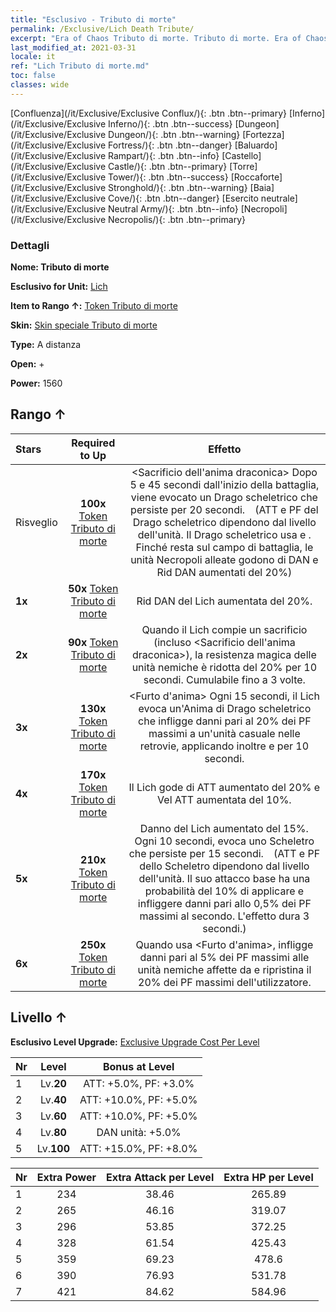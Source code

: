 ```yaml
---
title: "Esclusivo - Tributo di morte"
permalink: /Exclusive/Lich Death Tribute/
excerpt: "Era of Chaos Tributo di morte. Tributo di morte. Era of Chaos Esclusivo Tributo di morte. Lich Esclusivo."
last_modified_at: 2021-03-31
locale: it
ref: "Lich Tributo di morte.md"
toc: false
classes: wide
---
```

 [Confluenza](/it/Exclusive/Exclusive Conflux/){: .btn .btn--primary} [Inferno](/it/Exclusive/Exclusive Inferno/){: .btn .btn--success} [Dungeon](/it/Exclusive/Exclusive Dungeon/){: .btn .btn--warning} [Fortezza](/it/Exclusive/Exclusive Fortress/){: .btn .btn--danger} [Baluardo](/it/Exclusive/Exclusive Rampart/){: .btn .btn--info} [Castello](/it/Exclusive/Exclusive Castle/){: .btn .btn--primary} [Torre](/it/Exclusive/Exclusive Tower/){: .btn .btn--success} [Roccaforte](/it/Exclusive/Exclusive Stronghold/){: .btn .btn--warning} [Baia](/it/Exclusive/Exclusive Cove/){: .btn .btn--danger} [Esercito neutrale](/it/Exclusive/Exclusive Neutral Army/){: .btn .btn--info} [Necropoli](/it/Exclusive/Exclusive Necropolis/){: .btn .btn--primary} 

### Dettagli
 **Nome: Tributo di morte** 

 **Esclusivo for Unit:** [Lich](/it/units/Lich/) 

 **Item to Rango ↑:** [Token Tributo di morte](/it/Items/con_978/)

 **Skin:** [Skin speciale Tributo di morte](/it/Items/con_646/)

 **Type:** A distanza

 **Open:** +

 **Power:** 1560

## Rango ↑

  |     Stars    |  Required to Up | Effetto |
  |:-------------|:---------------:|:---------------:|
  |  Risveglio  | **100x** [Token Tributo di morte](/it/Items/con_978/) | <Sacrificio dell'anima draconica> Dopo 5 e 45 secondi dall'inizio della battaglia, viene evocato un Drago scheletrico che persiste per 20 secondi.　(ATT e PF del Drago scheletrico dipendono dal livello dell'unità. Il Drago scheletrico usa <Paura> e <Perforazione>. Finché resta sul campo di battaglia, le unità Necropoli alleate godono di DAN e Rid DAN aumentati del 20%) |
  | **1x** <i class="fas fa-star"/> | **50x** [Token Tributo di morte](/it/Items/con_978/) | Rid DAN del Lich aumentata del 20%. |
  | **2x** <i class="fas fa-star"/> | **90x** [Token Tributo di morte](/it/Items/con_978/) | Quando il Lich compie un sacrificio (incluso <Sacrificio dell'anima draconica>), la resistenza magica delle unità nemiche è ridotta del 20% per 10 secondi. Cumulabile fino a 3 volte. |
  | **3x** <i class="fas fa-star"/> | **130x** [Token Tributo di morte](/it/Items/con_978/) | <Furto d'anima> Ogni 15 secondi, il Lich evoca un'Anima di Drago scheletrico che infligge danni pari al 20% dei PF massimi a un'unità casuale nelle retrovie, applicando inoltre <Impedimento> e <Morale basso> per 10 secondi. |
  | **4x** <i class="fas fa-star"/> | **170x** [Token Tributo di morte](/it/Items/con_978/) | Il Lich gode di ATT aumentato del 20% e Vel ATT aumentata del 10%. |
  | **5x** <i class="fas fa-star"/> | **210x** [Token Tributo di morte](/it/Items/con_978/) | Danno del Lich aumentato del 15%. Ogni 10 secondi, evoca uno Scheletro che persiste per 15 secondi.　(ATT e PF dello Scheletro dipendono dal livello dell'unità. Il suo attacco base ha una probabilità del 10% di applicare <Sanguinamento> e infliggere danni pari allo 0,5% dei PF massimi al secondo. L'effetto dura 3 secondi.) |
  | **6x** <i class="fas fa-star"/> | **250x** [Token Tributo di morte](/it/Items/con_978/) | Quando usa <Furto d'anima>, infligge danni pari al 5% dei PF massimi alle unità nemiche affette da <Morale basso> e ripristina il 20% dei PF massimi dell'utilizzatore. |


## Livello ↑
 **Esclusivo Level Upgrade:** [Exclusive Upgrade Cost Per Level](/Exclusive/ExclusiveUpgradeCostPerLevel/)

  |  Nr  |   Level  | Bonus at Level |
  |:-----|:--------:|:--------------:|
  | 1 | Lv.**20** | ATT: +5.0%, PF: +3.0% |
  | 2 | Lv.**40** | ATT: +10.0%, PF: +5.0% |
  | 3 | Lv.**60** | ATT: +10.0%, PF: +5.0% |
  | 4 | Lv.**80** | DAN unità: +5.0% |
  | 5 | Lv.**100** | ATT: +15.0%, PF: +8.0% |


  |  Nr  |  Extra Power | Extra Attack per Level | Extra HP per Level |
  |:-----|:--------:|:--------:|:--------:|
  | 1 | 234 | 38.46 | 265.89 |
  | 2 | 265 | 46.16 | 319.07 |
  | 3 | 296 | 53.85 | 372.25 |
  | 4 | 328 | 61.54 | 425.43 |
  | 5 | 359 | 69.23 | 478.6 |
  | 6 | 390 | 76.93 | 531.78 |
  | 7 | 421 | 84.62 | 584.96 |


